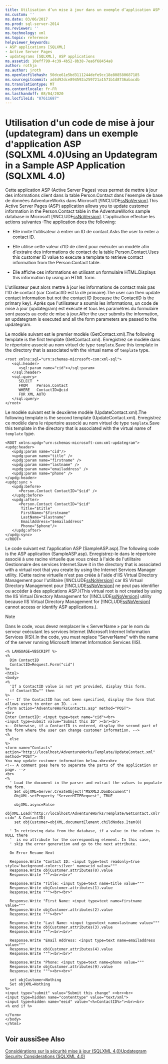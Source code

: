 ```yaml
---
title: Utilisation d’un mise à jour dans un exemple d’application ASP (SQLXML 4,0) | Microsoft Docs
ms.custom: ''
ms.date: 03/06/2017
ms.prod: sql-server-2014
ms.reviewer: ''
ms.technology: xml
ms.topic: reference
helpviewer_keywords:
- ASP applications [SQLXML]
- Active Server Pages
- updategrams [SQLXML], ASP applications
ms.assetid: 10eff799-4c39-4b52-8b38-7ea6f68454a8
author: rothja
ms.author: jroth
ms.openlocfilehash: 50dce61e5bd3111244defe9cc18e808580687185
ms.sourcegitcommit: ad4d92dce894592a259721a1571b1d8736abacdb
ms.translationtype: MT
ms.contentlocale: fr-FR
ms.lasthandoff: 08/04/2020
ms.locfileid: "87611687"
---
```

# <a name="using-an-updategram-in-a-sample-asp-application-sqlxml-40"></a><span data-ttu-id="62489-102">Utilisation d'un code de mise à jour (updategram) dans un exemple d'application ASP (SQLXML 4.0)</span><span class="sxs-lookup"><span data-stu-id="62489-102">Using an Updategram in a Sample ASP Application (SQLXML 4.0)</span></span>
  <span data-ttu-id="62489-103">Cette application ASP (Active Server Pages) vous permet de mettre à jour des informations client dans la table Person.Contact dans l'exemple de base de données AdventureWorks dans Microsoft [!INCLUDE[ssNoVersion](../../../includes/ssnoversion-md.md)].</span><span class="sxs-lookup"><span data-stu-id="62489-103">This Active Server Pages (ASP) application allows you to update customer information in the Person.Contact table in the AdventureWorks sample database in Microsoft [!INCLUDE[ssNoVersion](../../../includes/ssnoversion-md.md)].</span></span> <span data-ttu-id="62489-104">L'application effectue les actions suivantes :</span><span class="sxs-lookup"><span data-stu-id="62489-104">The application does the following:</span></span>  
  
-   <span data-ttu-id="62489-105">Elle invite l'utilisateur à entrer un ID de contact.</span><span class="sxs-lookup"><span data-stu-id="62489-105">Asks the user to enter a contact ID.</span></span>  
  
-   <span data-ttu-id="62489-106">Elle utilise cette valeur d'ID de client pour exécuter un modèle afin d'extraire des informations de contact de la table Person.Contact.</span><span class="sxs-lookup"><span data-stu-id="62489-106">Uses this customer ID value to execute a template to retrieve contact information from the Person.Contact table.</span></span>  
  
-   <span data-ttu-id="62489-107">Elle affiche ces informations en utilisant un formulaire HTML.</span><span class="sxs-lookup"><span data-stu-id="62489-107">Displays this information by using an HTML form.</span></span>  
  
 <span data-ttu-id="62489-108">L'utilisateur peut alors mettre à jour les informations de contact mais pas l'ID de contact (car ContactID est la clé primaire).</span><span class="sxs-lookup"><span data-stu-id="62489-108">The user can then update contact information but not the contact ID (because the ContactID is the primary key).</span></span> <span data-ttu-id="62489-109">Après que l'utilisateur a soumis les informations, un code de mise à jour (updategram) est exécuté et tous les paramètres du formulaire sont passés au code de mise à jour.</span><span class="sxs-lookup"><span data-stu-id="62489-109">After the user submits the information, an updategram is executed and all the form parameters are passed to the updategram.</span></span>  
  
 <span data-ttu-id="62489-110">Le modèle suivant est le premier modèle (GetContact.xml).</span><span class="sxs-lookup"><span data-stu-id="62489-110">The following template is the first template (GetContact.xml).</span></span> <span data-ttu-id="62489-111">Enregistrez ce modèle dans le répertoire associé au nom virtuel de type `template`.</span><span class="sxs-lookup"><span data-stu-id="62489-111">Save this template in the directory that is associated with the virtual name of `template` type.</span></span>  
  
```  
<root xmlns:sql="urn:schemas-microsoft-com:xml-sql">  
   <sql:header>  
      <sql:param name="cid"></sql:param>  
   </sql:header>  
   <sql:query>  
      SELECT  *   
      FROM    Person.Contact  
      WHERE   ContactID=@cid   
      FOR XML AUTO  
   </sql:query>  
</root>  
```  
  
 <span data-ttu-id="62489-112">Le modèle suivant est le deuxième modèle (UpdateContact.xml).</span><span class="sxs-lookup"><span data-stu-id="62489-112">The following template is the second template (UpdateContact.xml).</span></span> <span data-ttu-id="62489-113">Enregistrez ce modèle dans le répertoire associé au nom virtuel de type `template`.</span><span class="sxs-lookup"><span data-stu-id="62489-113">Save this template in the directory that is associated with the virtual name of `template` type.</span></span>  
  
```  
<ROOT xmlns:updg="urn:schemas-microsoft-com:xml-updategram">  
<updg:header>  
   <updg:param name="cid"/>  
   <updg:param name="title" />  
   <updg:param name="firstname" />  
   <updg:param name="lastname" />  
   <updg:param name="emailaddress" />  
   <updg:param name="phone" />  
</updg:header>  
<updg:sync >  
   <updg:before>  
      <Person.Contact ContactID="$cid" />   
   </updg:before>  
   <updg:after>  
      <Person.Contact ContactID="$cid"   
       Title="$title"  
       FirstName="$firstname"  
       LastName="$lastname"  
       EmailAddress="$emailaddress"  
       Phone="$phone"/>  
   </updg:after>  
</updg:sync>  
</ROOT>  
```  
  
 <span data-ttu-id="62489-114">Le code suivant est l'application ASP (SampleASP.asp).</span><span class="sxs-lookup"><span data-stu-id="62489-114">The following code is the ASP application (SampleASP.asp).</span></span> <span data-ttu-id="62489-115">Enregistrez-le dans le répertoire associé à une racine virtuelle que vous créez à l'aide de l'utilitaire Gestionnaire des services Internet.</span><span class="sxs-lookup"><span data-stu-id="62489-115">Save it in the directory that is associated with a virtual root that you create by using the Internet Services Manager utility.</span></span> <span data-ttu-id="62489-116">(Cette racine virtuelle n'est pas créée à l'aide d'IIS Virtual Directory Management pour l'utilitaire [!INCLUDE[ssNoVersion](../../../includes/ssnoversion-md.md)] car IIS Virtual Directory Management pour [!INCLUDE[ssNoVersion](../../../includes/ssnoversion-md.md)] ne peut pas identifier ou accéder à des applications ASP.)</span><span class="sxs-lookup"><span data-stu-id="62489-116">(This virtual root is not created by using the IIS Virtual Directory Management for [!INCLUDE[ssNoVersion](../../../includes/ssnoversion-md.md)] utility because IIS Virtual Directory Management for [!INCLUDE[ssNoVersion](../../../includes/ssnoversion-md.md)] cannot access or identify ASP applications.).</span></span>  
  
> [!NOTE]  
>  <span data-ttu-id="62489-117">Dans le code, vous devez remplacer le « ServerName » par le nom du serveur exécutant les services Internet (Microsoft Internet Information Services (IIS)).</span><span class="sxs-lookup"><span data-stu-id="62489-117">In the code, you must replace "ServerName" with the name of the server running Microsoft Internet Information Services (IIS).</span></span>  
  
```  
<% LANGUAGE=VBSCRIPT %>  
<%  
  Dim ContactID  
  ContactID=Request.Form("cid")  
%>  
<html>  
<body>  
<%  
  'If a ContactID value is not yet provided, display this form.  
  if ContactID="" then  
%>  
<!-- If the ContactID has not been specified, display the form that allows users to enter an ID. -->  
<form action="AdventureWorksContacts.asp" method="POST">  
<br>  
Enter ContactID: <input type=text name="cid"><br>  
<input type=submit value="Submit this ID" ><br><br>  
<-- Otherwise, if a ContactID is entered, display the second part of the form where the user can change customer information. -->  
<%  
  else  
%>  
<form name="Contacts" action="http://localhost/AdventureWorks/Template/UpdateContact.xml" method="POST">  
You may update customer information below.<br><br>  
<!-- A comment goes here to separate the parts of the application or page. -->  
<br>  
<%  
  ' Load the document in the parser and extract the values to populate the form.  
    Set objXML=Server.CreateObject("MSXML2.DomDocument")  
    ObjXML.setProperty "ServerHTTPRequest", TRUE  
  
    objXML.async=False  
    objXML.Load("http://localhost/AdventureWorks/Template/GetContact.xml?cid=" & ContactID)  
    set objCustomer=objXML.documentElement.childNodes.Item(0)  
  
  ' In retrieving data from the database, if a value in the column is NULL there  
  '  is no attribute for the corresponding element. In this case,  
  ' skip the error generation and go to the next attribute.  
  
  On Error Resume Next  
  
  Response.Write "Contact ID: <input type=text readonly=true style='background-color:silver' name=cid value="""  
  Response.Write objCustomer.attributes(0).value  
  Response.Write """><br><br>"  
  
  Response.Write "Title: <input type=text name=title value="""  
  Response.Write objCustomer.attributes(1).value  
  Response.Write """><br><br>"  
  
  Response.Write "First Name: <input type=text name=firstname value="""  
  Response.Write objCustomer.attributes(2).value  
  Response.Write """><br>"  
  
  Response.Write "Last Name: <input type=text name=lastname value="""  
  Response.Write objCustomer.attributes(3).value  
  Response.Write """><br><br>"  
  
  Response.Write "Email Address: <input type=text name=emailaddress value="""  
  Response.Write objCustomer.attributes(4).value  
  Response.Write """><br><br>"  
  
  Response.Write "Phone: <input type=text name=phone value="""  
  Response.Write objCustomer.attributes(9).value  
  Response.Write """><br><br>"  
  
  set objCustomer=Nothing  
  Set objXML=Nothing  
%>  
<input type="submit" value="Submit this change" ><br><br>  
<input type=hidden name="contenttype" value="text/xml">  
<input type=hidden name="eeid" value="<%=ContactID%>"><br><br>  
<% end if %>  
  
</form>  
</body>  
</html>  
```  
  
## <a name="see-also"></a><span data-ttu-id="62489-118">Voir aussi</span><span class="sxs-lookup"><span data-stu-id="62489-118">See Also</span></span>  
 [<span data-ttu-id="62489-119">Considérations sur la sécurité mise à jour &#40;SQLXML 4,0&#41;</span><span class="sxs-lookup"><span data-stu-id="62489-119">Updategram Security Considerations &#40;SQLXML 4.0&#41;</span></span>](../security/updategram-security-considerations-sqlxml-4-0.md)  
  
  
